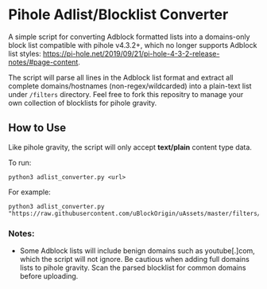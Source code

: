 # Pihole Adlist/Blocklist Converter

A simple script for converting Adblock formatted lists into a domains-only block list compatible with pihole v4.3.2+, which no longer supports Adblock list styles: https://pi-hole.net/2019/09/21/pi-hole-4-3-2-release-notes/#page-content.

The script will parse all lines in the Adblock list format and extract all complete domains/hostnames (non-regex/wildcarded) into a plain-text list under `/filters` directory. Feel free to fork this repositry to manage your own collection of blocklists for pihole gravity.

## How to Use

Like pihole gravity, the script will only accept **text/plain** content type data. 

To run:
```
python3 adlist_converter.py <url>
```

For example:
```
python3 adlist_converter.py "https://raw.githubusercontent.com/uBlockOrigin/uAssets/master/filters/badware.txt"
```

### Notes:

- Some Adblock lists will include benign domains such as youtube[.]com, which the script will not ignore. Be cautious when adding full domains lists to pihole gravity. Scan the parsed blocklist for common domains before uploading. 
